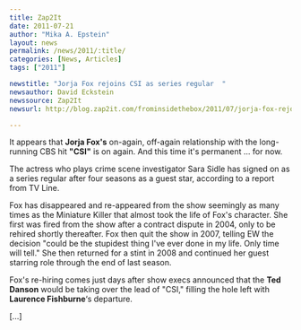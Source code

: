 ```yaml
---
title: Zap2It
date: 2011-07-21
author: "Mika A. Epstein"
layout: news
permalink: /news/2011/:title/
categories: [News, Articles]
tags: ["2011"]

newstitle: "Jorja Fox rejoins CSI as series regular  "
newsauthor: David Eckstein
newssource: Zap2It
newsurl: http://blog.zap2it.com/frominsidethebox/2011/07/jorja-fox-rejoins-csi-as-series-regular.html

---
```


It appears that **Jorja Fox's** on-again, off-again relationship with the long-running CBS hit **"CSI"** is on again. And this time it's permanent ... for now.

The actress who plays crime scene investigator Sara Sidle has signed on as a series regular after four seasons as a guest star, according to a report from TV Line.

Fox has disappeared and re-appeared from the show seemingly as many times as the Miniature Killer that almost took the life of Fox's character. She first was fired from the show after a contract dispute in 2004, only to be rehired shortly thereafter. Fox then quit the show in 2007, telling EW the decision "could be the stupidest thing I've ever done in my life. Only time will tell." She then returned for a stint in 2008 and continued her guest starring role through the end of last season.

Fox's re-hiring comes just days after show execs announced that the **Ted Danson** would be taking over the lead of "CSI," filling the hole left with **Laurence Fishburne**&#8216;s departure.

[...]

